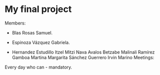 # My final project
Members:

- Blas Rosas Samuel.

- Espinoza Vázquez Gabriela.

- Hernandez Estudillo Itzel Mitzi
Nava Avalos Betzabe Malinali
Ramírez Gamboa Martina Margarita
Sánchez Guerrero Irvin Marino
Meetings:

Every day who can - mandatory.
